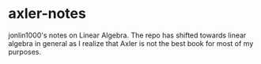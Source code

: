 # axler-notes
jonlin1000's notes on Linear Algebra.
The repo has shifted towards linear algebra in general as I realize that Axler is not the best book for most of my purposes.
